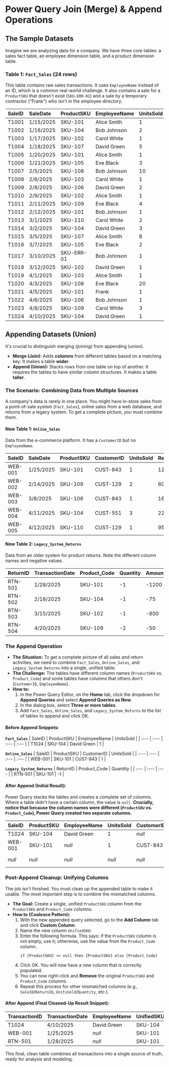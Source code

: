 # Power Query Join (Merge) & Append Operations 

## The Sample Datasets

Imagine we are analyzing data for a company. We have three core tables: a sales fact table, an employee dimension table, and a product dimension table.

### Table 1: `Fact_Sales` (24 rows)

This table contains raw sales transactions. It uses `EmployeeName` instead of an ID, which is a common real-world challenge. It also contains a sale for a `ProductSKU` that doesn't exist (`SKU-ERR-01`) and a sale by a temporary contractor ("Frank") who isn't in the employee directory.

| SaleID | SaleDate  | ProductSKU | EmployeeName  | UnitsSold | Revenue |
| :----- | :-------- | :--------- | :------------ | :-------- | :------ |
| T1001  | 1/15/2025 | SKU-101    | Alice Smith   | 1         | 1200    |
| T1002  | 1/16/2025 | SKU-104    | Bob Johnson   | 2         | 150     |
| T1003  | 1/17/2025 | SKU-102    | Carol White   | 1         | 800     |
| T1004  | 1/18/2025 | SKU-107    | David Green   | 5         | 125     |
| T1005  | 1/20/2025 | SKU-101    | Alice Smith   | 1         | 1200    |
| T1006  | 1/21/2025 | SKU-105    | Eve Black     | 3         | 225     |
| T1007  | 2/5/2025  | SKU-108    | Bob Johnson   | 10        | 50      |
| T1008  | 2/6/2025  | SKU-103    | Carol White   | 1         | 1500    |
| T1009  | 2/8/2025  | SKU-106    | David Green   | 2         | 300     |
| T1010  | 2/9/2025  | SKU-102    | Alice Smith   | 1         | 800     |
| T1011  | 2/11/2025 | SKU-109    | Eve Black     | 4         | 100     |
| T1012  | 2/12/2025 | SKU-101    | Bob Johnson   | 1         | 1200    |
| T1013  | 3/1/2025  | SKU-110    | Carol White   | 2         | 180     |
| T1014  | 3/2/2025  | SKU-104    | David Green   | 3         | 225     |
| T1015  | 3/5/2025  | SKU-107    | Alice Smith   | 8         | 200     |
| T1016  | 3/7/2025  | SKU-105    | Eve Black     | 2         | 150     |
| T1017  | 3/10/2025 | SKU-ERR-01 | Bob Johnson   | 1         | 99      |
| T1018  | 3/12/2025 | SKU-102    | David Green   | 1         | 800     |
| T1019  | 4/1/2025  | SKU-103    | Alice Smith   | 1         | 1500    |
| T1020  | 4/3/2025  | SKU-108    | Eve Black     | 20        | 100     |
| T1021  | 4/5/2025  | SKU-101    | Frank         | 1         | 1200    |
| T1022  | 4/6/2025  | SKU-106    | Bob Johnson   | 1         | 150     |
| T1023  | 4/8/2025  | SKU-109    | Carol White   | 3         | 75      |
| T1024  | 4/10/2025 | SKU-104    | David Green   | 1         | 75      |

## Appending Datasets (Union)

It's crucial to distinguish merging (joining) from appending (union).

-   **Merge (Join):** Adds **columns** from different tables based on a matching key. It makes a table **wider**.
-   **Append (Union):** Stacks rows from one table on top of another. It requires the tables to have similar column structures. It makes a table **taller**.

### The Scenario: Combining Data from Multiple Sources

A company's data is rarely in one place. You might have in-store sales from a point-of-sale system (`Fact_Sales`), online sales from a web database, and returns from a legacy system. To get a complete picture, you must combine them.

#### New Table 1: `Online_Sales`
Data from the e-commerce platform. It has a `CustomerID` but no `EmployeeName`.

| SaleID  | SaleDate  | ProductSKU | CustomerID | UnitsSold | Revenue |
| :------ | :-------- | :--------- | :--------- | :-------- | :------ |
| WEB-001 | 1/25/2025 | SKU-101    | CUST-843   | 1         | 1250    |
| WEB-002 | 2/14/2025 | SKU-109    | CUST-129   | 2         | 60      |
| WEB-003 | 3/8/2025  | SKU-106    | CUST-843   | 1         | 160     |
| WEB-004 | 4/11/2025 | SKU-104    | CUST-551   | 3         | 225     |
| WEB-005 | 4/12/2025 | SKU-110    | CUST-129   | 1         | 95      |

#### New Table 2: `Legacy_System_Returns`
Data from an older system for product returns. Note the different column names and negative values.

| ReturnID | TransactionDate | Product_Code | Quantity | Amount |
| :--- | :--- | :--- | :--- | :--- |
| RTN-501 | 1/28/2025 | SKU-101 | -1 | -1200 |
| RTN-502 | 2/18/2025 | SKU-104 | -1 | -75 |
| RTN-503 | 3/15/2025 | SKU-102 | -1 | -800 |
| RTN-504 | 4/20/2025 | SKU-109 | -2 | -50 |

### The Append Operation

-   **The Situation:** To get a complete picture of all sales and return activities, we need to combine `Fact_Sales`, `Online_Sales`, and `Legacy_System_Returns` into a single, unified table.
-   **The Challenge:** The tables have different column names (`ProductSKU` vs. `Product_Code`) and some tables have columns that others don't (`CustomerID`, `EmployeeName`).
-   **How to:**
    1.  In the Power Query Editor, on the **Home** tab, click the dropdown for **Append Queries** and select **Append Queries as New**.
    2.  In the dialog box, select **Three or more tables**.
    3.  Add `Fact_Sales`, `Online_Sales`, and `Legacy_System_Returns` to the list of tables to append and click OK.

#### Before Append Snippets:
**`Fact_Sales`**
| SaleID | ProductSKU | EmployeeName | UnitsSold |
| :--- | :--- | :--- | :--- |
| T1024 | SKU-104 | David Green | 1 |

**`Online_Sales`**
| SaleID | ProductSKU | CustomerID | UnitsSold |
| :--- | :--- | :--- | :--- |
| WEB-001 | SKU-101 | CUST-843 | 1 |

**`Legacy_System_Returns`**
| ReturnID | Product_Code | Quantity |
| :--- | :--- | :--- |
| RTN-501 | SKU-101 | -1 |

#### After Append (Initial Result):
Power Query stacks the tables and creates a complete set of columns. Where a table didn't have a certain column, the value is `null`. **Crucially, notice that because the column names were different (`ProductSKU` vs. `Product_Code`), Power Query created two separate columns.**

| SaleID | ProductSKU | EmployeeName | UnitsSold | CustomerID | ReturnID | Product_Code | Quantity | Amount |
| :--- | :--- | :--- | :--- | :--- | :--- | :--- | :--- | :--- |
| T1024 | SKU-104 | David Green | 1 | _null_ | _null_ | _null_ | _null_ | _null_ |
| WEB-001 | SKU-101 | _null_ | 1 | CUST-843 | _null_ | _null_ | _null_ | _null_ |
| _null_ | _null_ | _null_ | _null_ | _null_ | RTN-501 | SKU-101 | -1 | -1200 |

### Post-Append Cleanup: Unifying Columns

The job isn't finished. You must clean up the appended table to make it usable. The most important step is to combine the mismatched columns.

-   **The Goal:** Create a single, unified `ProductSKU` column from the `ProductSKU` and `Product_Code` columns.
-   **How to (Coalesce Pattern):**
    1.  With the new appended query selected, go to the **Add Column** tab and click **Custom Column**.
    2.  Name the new column `UnifiedSKU`.
    3.  Enter the following formula. This says: if the `ProductSKU` column is not empty, use it; otherwise, use the value from the `Product_Code` column.
        ```powerquery
        if [ProductSKU] <> null then [ProductSKU] else [Product_Code]
        ```
    4.  Click OK. You will now have a new column that is correctly populated.
    5.  You can now right-click and **Remove** the original `ProductSKU` and `Product_Code` columns.
    6.  Repeat this process for other mismatched columns (e.g., `SaleID`/`ReturnID`, `UnitsSold`/`Quantity`, etc.).

#### After Append (Final Cleaned-Up Result Snippet):

| TransactionID | TransactionDate | EmployeeName | UnifiedSKU | Units | Revenue | CustomerID |
| :--- | :--- | :--- | :--- | :--- | :--- | :--- |
| T1024 | 4/10/2025 | David Green | SKU-104 | 1 | 75 | _null_ |
| WEB-001 | 1/25/2025 | _null_ | SKU-101 | 1 | 1250 | CUST-843 |
| RTN-501 | 1/28/2025 | _null_ | SKU-101 | -1 | -1200 | _null_ |

This final, clean table combines all transactions into a single source of truth, ready for analysis and modeling.
